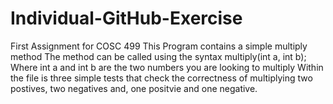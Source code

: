 # Individual-GitHub-Exercise
First Assignment for COSC 499
This Program contains a simple multiply method
The method can be called using the syntax multiply(int a, int b); Where int a and int b are the two numbers you are looking to multiply
Within the file is three simple tests that check the correctness of multiplying two postives, two negatives and, one positvie and one negative.

